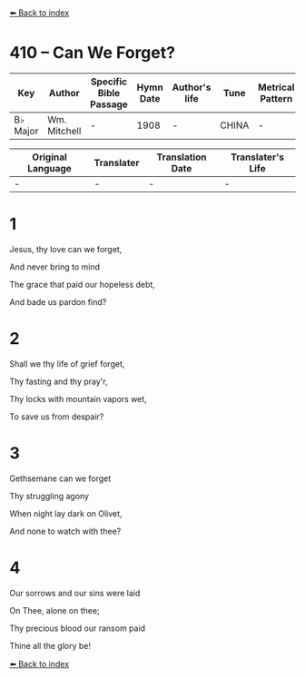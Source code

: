 [⬅️ Back to index](../README.md)

# 410 – Can We Forget?

Key | Author   | Specific Bible Passage     |Hymn Date |Author's life |Tune |Metrical Pattern   |Composer/Source
-- | --------- | ---------------------------|----------|--------------|-----|-------------------|-------------  
B♭ Major |Wm. Mitchell |- |1908 |- |CHINA |- |Timothy Swan

Original Language | Translater | Translation Date   | Translater's Life  
----------------- | --------- | --------------------|-------------     
\- |- |- |-




# 1

Jesus, thy love can we forget,

And never bring to mind

The grace that paid our hopeless debt,

And bade us pardon find?



# 2

Shall we thy life of grief forget,

Thy fasting and thy pray'r,

Thy locks with mountain vapors wet,

To save us from despair?



# 3

Gethsemane can we forget

Thy struggling agony

When night lay dark on Olivet,

And none to watch with thee?



# 4

Our sorrows and our sins were laid

On Thee, alone on thee;

Thy precious blood our ransom paid

Thine all the glory be!

[⬅️ Back to index](../README.md)
